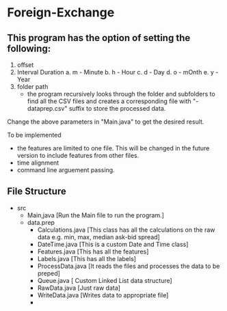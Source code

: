# Foreign-Exchange

## This program has the option of setting the following:
1. offset 
2. Interval Duration
      a. m - Minute
      b. h - Hour
      c. d - Day
      d. o - mOnth
      e. y - Year
3. folder path
      - the program recursively looks through the folder and subfolders to find all the CSV files and creates a corresponding file with "-dataprep.csv" suffix to store the processed data.

Change the above parameters in "Main.java" to get the desired result.

To be implemented
  - the features are limited to one file. This will be changed in the future version to include features from other files.
  - time alignment
  - command line arguement passing.

## File Structure 
- src
  - Main,java [Run the Main file to run the program.]
  - data.prep
    - Calculations.java [This class has all the calculations on the raw data e.g. min, max, median ask-bid spread]
    - DateTime.java [This is a custom Date and Time class]
    - Features.java [This has all the features]
    - Labels.java [This has all the labels]
    - ProcessData.java [It reads the files and processes the data to be preped]
    - Queue.java [ Custom Linked List data structure]
    - RawData.java [Just raw data]
    - WriteData.java [Writes data to appropriate file]
    - 

